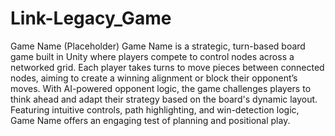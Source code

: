 # Link-Legacy_Game
 Game Name (Placeholder) Game Name is a strategic, turn-based board game built in Unity where players compete to control nodes across a networked grid. Each player takes turns to move pieces between connected nodes, aiming to create a winning alignment or block their opponent’s moves. With AI-powered opponent logic, the game challenges players to think ahead and adapt their strategy based on the board's dynamic layout. Featuring intuitive controls, path highlighting, and win-detection logic, Game Name offers an engaging test of planning and positional play.
